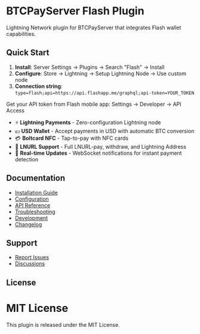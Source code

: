 # BTCPayServer Flash Plugin

Lightning Network plugin for BTCPayServer that integrates Flash wallet capabilities.

## Quick Start

1. **Install**: Server Settings → Plugins → Search "Flash" → Install
2. **Configure**: Store → Lightning → Setup Lightning Node → Use custom node
3. **Connection string**: `type=flash;api=https://api.flashapp.me/graphql;api-token=YOUR_TOKEN`

Get your API token from Flash mobile app: Settings → Developer → API Access


- ⚡ **Lightning Payments** - Zero-configuration Lightning node
- 💵 **USD Wallet** - Accept payments in USD with automatic BTC conversion  
- 💳 **Boltcard NFC** - Tap-to-pay with NFC cards
- 🔗 **LNURL Support** - Full LNURL-pay, withdraw, and Lightning Address
- 🔄 **Real-time Updates** - WebSocket notifications for instant payment detection

## Documentation

- [Installation Guide](docs/installation-guide.md)
- [Configuration](docs/configuration.md)
- [API Reference](docs/api-reference.md)
- [Troubleshooting](docs/troubleshooting.md)
- [Development](docs/development.md)
- [Changelog](CHANGELOG.md)

## Support

- [Report Issues](https://github.com/Island-Bitcoin/BTCPayServer.Plugins.Flash/issues)
- [Discussions](https://github.com/Island-Bitcoin/BTCPayServer.Plugins.Flash/discussions)

## License


MIT License
=======
This plugin is released under the MIT License.

